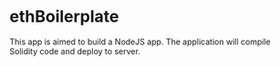 # ethBoilerplate

This app is aimed to build a NodeJS app.
The application will compile Solidity code and deploy to server.